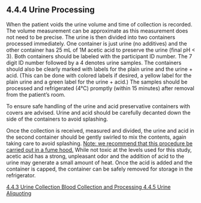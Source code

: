 ## 4.4.4 Urine Processing

When the patient voids the urine volume and time of collection is recorded.  The volume measurement can be approximate as this measurement does not need to be precise.   The urine is then divided into two containers processed immediately.  One container is just urine (no additives) and the other container has 25 mL of 1M acetic acid to preserve the urine (final pH < 3).  Both containers should be labeled with the participant ID number.  The 7 digit ID number followed by a 4 denotes urine samples.  The containers should also be clearly marked with labels for the plain urine and the urine + acid. (This can be done with colored labels if desired, a yellow label for the plain urine and a green label for the urine + acid.)   The samples should be processed and refrigerated (4°C) promptly (within 15 minutes) after removal from the patient’s room.  

To ensure safe handling of the urine and acid preservative containers with covers are advised.  Urine and acid should be carefully decanted down the side of the containers to avoid splashing. 

Once the collection is received, measured and divided, the urine and acid in the second container should be gently swirled to mix the contents, again taking care to avoid splashing.  <u>Note:  we recommend that this procedure be carried out in a fume hood.</u>  While not toxic at the levels used for this study, acetic acid has a strong, unpleasant odor and the addition of acid to the urine may generate a small amount of heat.  Once the acid is added and the container is capped, the container can be safely removed for storage in the refrigerator.  


<div class="center">
<div class="btn-group">
  <a href=":pages_path:/manuals/blood-collection-processing/4-04-03-urine-collection.md" class="btn btn-default">
    <span class="glyphicon glyphicon-chevron-left"></span>
    4.4.3 Urine Collection
  </a>

  <a href=":pages_path:/manuals/blood-collection-processing" class="btn btn-default">
    <span class="glyphicon glyphicon-chevron-up"></span>
    Blood Collection and Processing
  </a>

  <a href=":pages_path:/manuals/blood-collection-processing/4-04-05-aliquoting.md" class="btn btn-success">
    4.4.5 Urine Aliquoting
    <span class="glyphicon glyphicon-chevron-right"></span>
  </a>
</div>
</div>